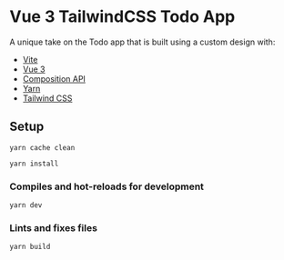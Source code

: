 # Vue 3 TailwindCSS Todo App

A unique take on the Todo app that is built using a custom design with:

- [Vite](https://github.com/vitejs/vite)
- [Vue 3](https://v3.vuejs.org/)
- [Composition API](https://vuejs.org/guide/extras/composition-api-faq.html)
- [Yarn](https://classic.yarnpkg.com/en/)
- [Tailwind CSS](https://tailwindcss.com/)

## Setup

```
yarn cache clean
```
```
yarn install
```

### Compiles and hot-reloads for development

```
yarn dev
```

### Lints and fixes files

```
yarn build
```
